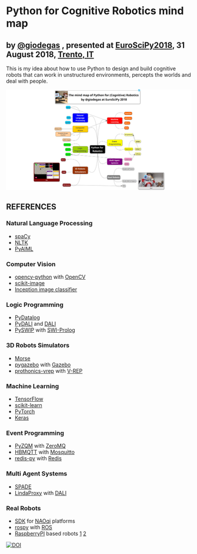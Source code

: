 # Python for Cognitive Robotics mind map

## by [@giodegas](http://twitter.com/giodegas) , presented at [EuroSciPy2018](http://www.euroscipy.org/2018/), 31 August 2018, [Trento, IT](http://en.wikipedia.org/wiki/Trento)

This is my idea about how to use Python to design and build cognitive robots that can work in unstructured environments, percepts the worlds and deal with people.

![Python for Cognitive Robotics Mind Map](PythonForCognitiveRobotics.png)

## REFERENCES

### Natural Language Processing

* [spaCy](http://spacy.io)
* [NLTK](http://www.nltk.org)
* [PyAIML](http://github.com/cdwfs/pyaiml)

### Computer Vision

* [opencv-python](http://github.com/skvark/opencv-python) with [OpenCV](http://opencv.org)
* [scikit-image](http://scikit-image.org)
* [Inception image classifier](http://www.tensorflow.org/tutorials/images/image_recognition)

### Logic Programming

* [PyDatalog](http://sites.google.com/site/pydatalog/home)
* [PyDALI](http://github.com/AAAI-DISIM-UnivAQ/PyDALI) and [DALI](http://github.com/AAAI-DISIM-UnivAQ/DALI)
* [PySWIP](http://github.com/yuce/pyswip) with [SWI-Prolog](http://www.swi-prolog.org)

### 3D Robots Simulators

* [Morse](http://www.openrobots.org/wiki/morse)
* [pygazebo](http://github.com/jpieper/pygazebo) with [Gazebo](http://gazebosim.org)
* [prothonics-vrep](http://github.com/AAAI-DISIM-UnivAQ/prothonics-vrep) with [V-REP](http://www.coppeliarobotics.com)

### Machine Learning

* [TensorFlow](http://www.tensorflow.org)
* [scikit-learn](http://scikit-learn.org)
* [PyTorch](http://pytorch.org)
* [Keras](http://keras.io)

### Event Programming

* [PyZQM](http://zeromq.org/bindings:python) with [ZeroMQ](http://zeromq.org)
* [HBMQTT](http://github.com/beerfactory/hbmqtt) with [Mosquitto](http://mosquitto.org)
* [redis-py](http://github.com/andymccurdy/redis-py) with [Redis](http://redis.io)

### Multi Agent Systems

* [SPADE](http://github.com/javipalanca/SPADE)
* [LindaProxy](http://github.com/AAAI-DISIM-UnivAQ/LindaProxy) with [DALI](http://github.com/AAAI-DISIM-UnivAQ/DALI)

### Real Robots

* [SDK](http://doc.aldebaran.com/2-8/dev/python/install_guide.html) for [NAOqi](http://doc.aldebaran.com/2-8/index_dev_guide.html) platforms
* [rospy](http://wiki.ros.org/rospy) with [ROS](http://www.ros.org)
* [RaspberryPI](http://www.raspberrypi.org) based robots [1](http://github.com/nasa-jpl/open-source-rover) [2](http://www.researchgate.net/publication/289108931_Open_Source_Mobile_Robot_with_Raspberry_Pi)



[![DOI](https://zenodo.org/badge/146905074.svg)](https://zenodo.org/badge/latestdoi/146905074)

